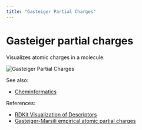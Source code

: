 ```yaml
---
title: "Gasteiger Partial Charges"
---
```

<!-- SUBTITLE: -->

# Gasteiger partial charges

Visualizes atomic charges in a molecule.

![Gasteiger Partial Charges](../../../uploads/chem/gasteiger-charges.png "Gasteiger Partial Charges")

See also:

* [Cheminformatics](../cheminformatics.md)

References:

* [RDKit Visualization of Descriptors](https://www.rdkit.org/docs/GettingStartedInPython.html#visualization-of-descriptors)
* [Gasteiger-Marsili empirical atomic partial charges](https://www.codessa-pro.com/descriptors/electrostatic/gmc.htm)
